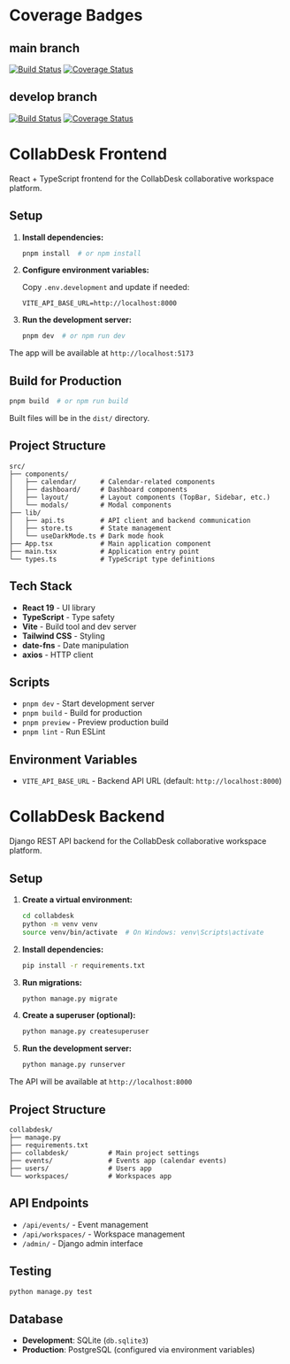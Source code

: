 # Coverage Badges

## main branch
[![Build Status](https://app.travis-ci.com/gcivil-nyu-org/team2-mon-fall25.svg?branch=main)](https://app.travis-ci.com/gcivil-nyu-org/team2-mon-fall25)
[![Coverage Status](https://coveralls.io/repos/github/gcivil-nyu-org/team2-mon-fall25/badge.svg?branch=main)](https://coveralls.io/github/gcivil-nyu-org/team2-mon-fall25?branch=main)

## develop branch
[![Build Status](https://app.travis-ci.com/gcivil-nyu-org/team2-mon-fall25.svg?branch=develop)](https://app.travis-ci.com/gcivil-nyu-org/team2-mon-fall25)
[![Coverage Status](https://coveralls.io/repos/github/gcivil-nyu-org/team2-mon-fall25/badge.svg?branch=develop)](https://coveralls.io/github/gcivil-nyu-org/team2-mon-fall25?branch=develop)

# CollabDesk Frontend

React + TypeScript frontend for the CollabDesk collaborative workspace platform.

## Setup

1. **Install dependencies:**
   ```bash
   pnpm install  # or npm install
   ```

2. **Configure environment variables:**
   
   Copy `.env.development` and update if needed:
   ```env
   VITE_API_BASE_URL=http://localhost:8000
   ```

3. **Run the development server:**
   ```bash
   pnpm dev  # or npm run dev
   ```

The app will be available at `http://localhost:5173`

## Build for Production

```bash
pnpm build  # or npm run build
```

Built files will be in the `dist/` directory.

## Project Structure

```
src/
├── components/
│   ├── calendar/      # Calendar-related components
│   ├── dashboard/     # Dashboard components
│   ├── layout/        # Layout components (TopBar, Sidebar, etc.)
│   └── modals/        # Modal components
├── lib/
│   ├── api.ts         # API client and backend communication
│   ├── store.ts       # State management
│   └── useDarkMode.ts # Dark mode hook
├── App.tsx            # Main application component
├── main.tsx           # Application entry point
└── types.ts           # TypeScript type definitions
```

## Tech Stack

- **React 19** - UI library
- **TypeScript** - Type safety
- **Vite** - Build tool and dev server
- **Tailwind CSS** - Styling
- **date-fns** - Date manipulation
- **axios** - HTTP client

## Scripts

- `pnpm dev` - Start development server
- `pnpm build` - Build for production
- `pnpm preview` - Preview production build
- `pnpm lint` - Run ESLint

## Environment Variables

- `VITE_API_BASE_URL` - Backend API URL (default: `http://localhost:8000`)
# CollabDesk Backend

Django REST API backend for the CollabDesk collaborative workspace platform.

## Setup

1. **Create a virtual environment:**
   ```bash
   cd collabdesk
   python -m venv venv
   source venv/bin/activate  # On Windows: venv\Scripts\activate
   ```

2. **Install dependencies:**
   ```bash
   pip install -r requirements.txt
   ```

3. **Run migrations:**
   ```bash
   python manage.py migrate
   ```

4. **Create a superuser (optional):**
   ```bash
   python manage.py createsuperuser
   ```

5. **Run the development server:**
   ```bash
   python manage.py runserver
   ```

The API will be available at `http://localhost:8000`

## Project Structure

```
collabdesk/
├── manage.py
├── requirements.txt
├── collabdesk/          # Main project settings
├── events/              # Events app (calendar events)
├── users/               # Users app
└── workspaces/          # Workspaces app
```

## API Endpoints

- `/api/events/` - Event management
- `/api/workspaces/` - Workspace management
- `/admin/` - Django admin interface

## Testing

```bash
python manage.py test
```

## Database

- **Development**: SQLite (`db.sqlite3`)
- **Production**: PostgreSQL (configured via environment variables)

